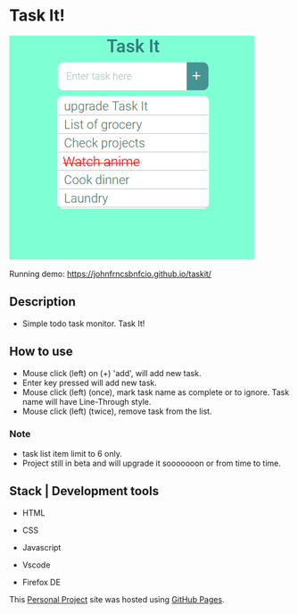 #  Task It!

![This is an image](/resources/ui.PNG)

Running demo: https://johnfrncsbnfcio.github.io/taskit/

## Description
- Simple todo task monitor. Task It!

## How to use
- Mouse click (left) on (+) 'add', will add new task.
- Enter key pressed will add new task.
- Mouse click (left) (once), mark task name as complete or to ignore. Task name will have Line-Through style.
- Mouse click (left) (twice), remove task from the list. 

### Note
- task list item limit to 6 only.
- Project still in beta and will upgrade it sooooooon or from time to time.

## Stack | Development tools
- HTML
- CSS
- Javascript

- Vscode
- Firefox DE

This [Personal Project](https://johnfrncsbnfcio.github.io/taskit/) site was hosted using [GitHub Pages](https://pages.github.com/).
